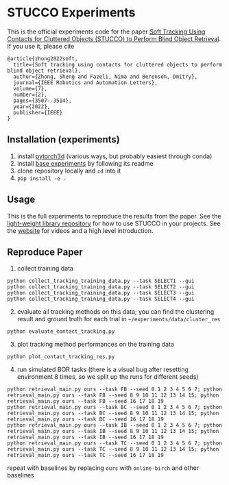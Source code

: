 # STUCCO Experiments

This is the official experiments code for the paper [Soft Tracking Using Contacts for Cluttered Objects (STUCCO) to Perform Blind Object Retrieval](https://ieeexplore.ieee.org/document/9696372).
If you use it, please cite

```
@article{zhong2022soft,
  title={Soft tracking using contacts for cluttered objects to perform blind object retrieval},
  author={Zhong, Sheng and Fazeli, Nima and Berenson, Dmitry},
  journal={IEEE Robotics and Automation Letters},
  volume={7},
  number={2},
  pages={3507--3514},
  year={2022},
  publisher={IEEE}
}
```

## Installation (experiments)

1. install [pytorch3d](https://github.com/facebookresearch/pytorch3d) (various ways, but probably easiest through conda)
2. install [base experiments](https://github.com/UM-ARM-Lab/base_experiments) by following its readme
3. clone repository locally and `cd` into it
4. `pip install -e .`

## Usage
This is the full experiments to reproduce the results from the paper.
See the [light-weight library repository](https://github.com/UM-ARM-Lab/stucco) for how to use STUCCO
in your projects. 
See the [website](https://johnsonzhong.me/projects/stucco/) for videos and a high level introduction.


## Reproduce Paper

1. collect training data

```shell
python collect_tracking_training_data.py --task SELECT1 --gui
python collect_tracking_training_data.py --task SELECT2 --gui
python collect_tracking_training_data.py --task SELECT3 --gui
python collect_tracking_training_data.py --task SELECT4 --gui
```

2. evaluate all tracking methods on this data; you can find the clustering result and ground truth for each trial
   in `~/experiments/data/cluster_res`

```shell
python evaluate_contact_tracking.py
```

3. plot tracking method performances on the training data

```shell
python plot_contact_tracking_res.py
```

4. run simulated BOR tasks (there is a visual bug after resetting environment 8 times, so we split up the runs for
   different seeds)

```shell
python retrieval_main.py ours --task FB --seed 0 1 2 3 4 5 6 7; python retrieval_main.py ours --task FB --seed 8 9 10 11 12 13 14 15; python retrieval_main.py ours --task FB --seed 16 17 18 19
python retrieval_main.py ours --task BC --seed 0 1 2 3 4 5 6 7; python retrieval_main.py ours --task BC --seed 8 9 10 11 12 13 14 15; python retrieval_main.py ours --task BC --seed 16 17 18 19
python retrieval_main.py ours --task IB --seed 0 1 2 3 4 5 6 7; python retrieval_main.py ours --task IB --seed 8 9 10 11 12 13 14 15; python retrieval_main.py ours --task IB --seed 16 17 18 19
python retrieval_main.py ours --task TC --seed 0 1 2 3 4 5 6 7; python retrieval_main.py ours --task TC --seed 8 9 10 11 12 13 14 15; python retrieval_main.py ours --task TC --seed 16 17 18 19
```

repeat with baselines by replacing `ours` with `online-birch` and other baselines
